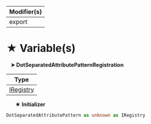 | Modifier(s)                            |
|----------------------------------------|
| export |

# &#9733; Variable(s)

&nbsp;&nbsp; **&#10148; DotSeparatedAttributePatternRegistration**

| Type                        |
|-----------------------------|
| [IRegistry](/kernel/interface/di/iregistry) |

&nbsp;&nbsp;&nbsp;&nbsp;&nbsp; **&#9733; Initializer**

```ts
DotSeparatedAttributePattern as unknown as IRegistry
```